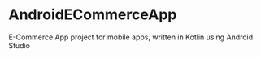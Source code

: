 # AndroidECommerceApp
E-Commerce App project for mobile apps, written in Kotlin using Android Studio
